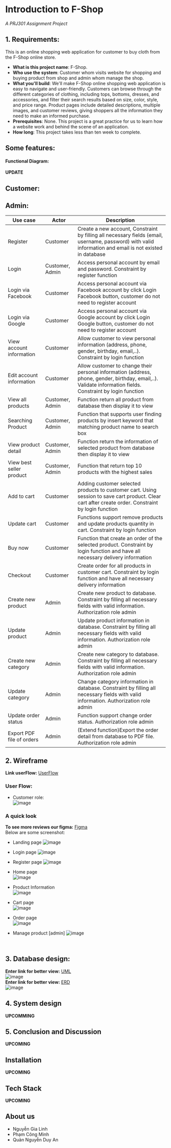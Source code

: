 # Introduction to F-Shop

_A PRJ301 Assignment Project_
## 1. Requirements:

This is an online shopping web application for customer to buy cloth from the F-Shop online store.

- **What is this project name**: F-Shop.
- **Who use the system**: Customer whom visits website for shopping and buying product from shop and admin whom manage the shop.
- **What you'll build**: We'll make F-Shop online shopping web application is easy to navigate and user-friendly. Customers can browse through the different categories of clothing, including tops, bottoms, dresses, and accessories, and filter their search results based on size, color, style, and price range. Product pages include detailed descriptions, multiple images, and customer reviews, giving shoppers all the information they need to make an informed purchase.
- **Prerequisites**: None. This project is a great practice for us to learn how a website work and behind the scene of an application.
- **How long**: This project takes less than ten week to complete.

## Some features: 
#### Functional Diagram:
**UPDATE**
## Customer:

## Admin:


| **Use case**               | **Actor**       | **Description**                                                                                                                                             |
|----------------------------|-----------------|-------------------------------------------------------------------------------------------------------------------------------------------------------------|
| Register                   | Customer        | Create a new account, Constraint by filling all necessary fields (email, username, password) with valid information and email is not existed in database    |
| Login                      | Customer, Admin | Access personal account by email and password. Constraint by register function                                                                              |
| Login via Facebook         | Customer        | Access personal account via Facebook account by click Login Facebook button, customer do not need to register account                                       |
| Login via Google           | Customer        | Access personal account via Google account by click Login Google button, customer do not need to register account                                           |
| View account information   | Customer        | Allow customer to view personal information (address, phone, gender, birthday, email,..). Constraint by login function                                      |
| Edit account information   | Customer        | Allow customer to change their personal information (address, phone, gender, birthday, email,..). Validate information fields. Constraint by login function |
| View all products          | Customer, Admin | Function return all product from database then display it to view                                                                                           |
| Searching Product          | Customer, Admin | Function that supports user finding products by insert keyword that matching product name to search box                                                     |
| View product detail        | Customer, Admin | Function return the information of selected product from database then display it to view                                                                   |
| View best seller product   | Customer, Admin | Function that return top 10 products with the highest sales                                                                                                 |
| Add to cart                | Customer        | Adding customer selected products to customer cart. Using session to save cart product. Clear cart after create order. Constraint by login function         |
| Update cart                | Customer        | Functions support remove products and update products quantity in cart. Constraint by login function                                                        |
| Buy now                    | Customer        | Function that create an order of the selected product. Constraint by login function and have all necessary delivery information                             |
| Checkout                   | Customer        | Create order for all products in customer cart. Constraint by login function and have all necessary delivery information                                    |
| Create new product         | Admin           | Create new product to database. Constraint by filling all necessary fields with valid information. Authorization  role admin                                |
| Update product             | Admin           | Update product information in database. Constraint by filling all necessary fields with valid information. Authorization  role admin                        |
| Create new category        | Admin           | Create new category to database. Constraint by filling all necessary fields with valid information. Authorization role admin                                |
| Update category            | Admin           | Change category information in database. Constraint by filling all necessary fields with valid information. Authorization role admin                        |
| Update order status        | Admin           | Function support change order status. Authorization role admin                                                                                              |
| Export PDF file of orders  | Admin           | (Extend function)Export the order detail from database to PDF file. Authorization role admin                                                                                 |




## 2. Wireframe
  **Link userFlow:** [UserFlow](https://www.figma.com/file/qOdcYrZvNDw2W598R0Erm7/UserFlow-F-SHOP?type=whiteboard&node-id=0%3A1&t=H5dp3dI9V4RwEx9K-1)
  ### User Flow:
  - Customer role:<br>
 ![image](https://github.com/dunghuynh-teaching/prj301-se1714-10/assets/92376692/87028d16-02d1-4166-8a91-2740a4211cc8)

  
  ### A quick look
  __To see more reviews our figma:__ [Figma](https://www.figma.com/file/0FlAcFU8wu56wJUJJArbcs/PRJ-F-SHOP?type=design&node-id=0%3A1&t=Wvqv2I56Q1ED0Rm3-1)<br>
   Below are some screenshot:
- Landing page
![image](https://github.com/dunghuynh-teaching/prj301-se1714-10/assets/92376692/61f1f0b1-8ec6-45cc-84a8-afbf0c5a56cd)

- Login page
![image](https://github.com/dunghuynh-teaching/prj301-se1714-10/assets/92376692/27cb599e-7207-49c8-9bde-6b56c61eb8bc)

- Register page
![image](https://github.com/dunghuynh-teaching/prj301-se1714-10/assets/92376692/c237429b-9668-486f-9628-fd655db69bc4)

- Home page<br>
![image](https://github.com/dunghuynh-teaching/prj301-se1714-10/assets/92376692/9a037a85-617b-42aa-8502-a7746d64b6e4)

- Product Information<br>
![image](https://github.com/dunghuynh-teaching/prj301-se1714-10/assets/92376692/8640f492-fb72-498a-8e7b-b34c0373685a)

- Cart page<br>
![image](https://github.com/dunghuynh-teaching/prj301-se1714-10/assets/92376692/b99eac1f-8611-49e9-bd71-4a7f15ccab04)

- Order page<br>
![image](https://github.com/dunghuynh-teaching/prj301-se1714-10/assets/92376692/9ebcd7e3-8e55-4c25-b10d-5997fb1fc044)

- Manage product [admin]
![image](https://github.com/dunghuynh-teaching/prj301-se1714-10/blob/main/assets/productlist.png)
<br>


## 3. Database design:
**Enter link for better view:**  [UML](https://lucid.app/lucidchart/fc91acdf-a287-445d-9e45-d049e9bd632d/edit?viewport_loc=64%2C-179%2C3840%2C1752%2C0_0&invitationId=inv_686281d8-d00e-41f0-bc58-fe309c93f50e)<br>
![image](https://github.com/dunghuynh-teaching/prj301-se1714-10/assets/92376692/ce7dc532-3a06-41cf-af98-01c80c9621d7)<br>
**Enter link for better view:**  [ERD](https://dbdiagram.io/d/646c2f85dca9fb07c491dc7e)<br>
![image](https://github.com/dunghuynh-teaching/prj301-se1714-10/assets/92376692/23ae06ec-89c9-4409-b5a1-785a09a63cd3)
## 4. System design
**UPCOMMING**
## 5. Conclusion and Discussion
 **UPCOMING**
## Installation
**UPCOMING**
## Tech Stack
**UPCOMING**
## About us
  - Nguyễn Gia Linh
  - Phạm Công Minh
  - Quản Nguyễn Duy An
